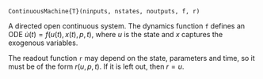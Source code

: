 ```
ContinuousMachine{T}(ninputs, nstates, noutputs, f, r)
```

A directed open continuous system. The dynamics function `f` defines an ODE $\dot u(t) = f(u(t),x(t),p,t)$, where $u$ is the state and $x$ captures the exogenous variables.

The readout function `r` may depend on the state, parameters and time, so it must be of the form $r(u,p,t)$. If it is left out, then $r=u$.
